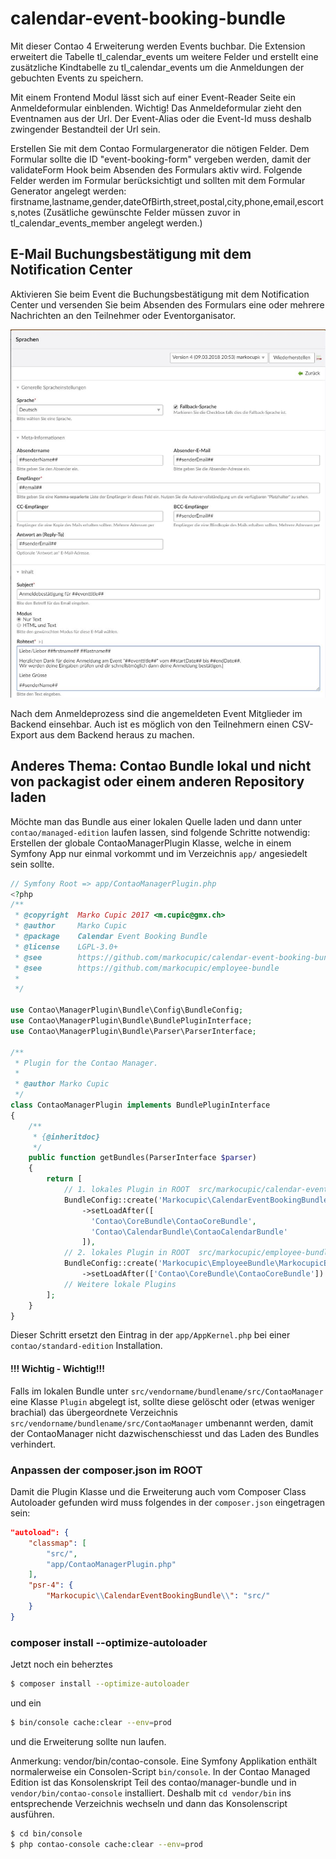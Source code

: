 # calendar-event-booking-bundle
Mit dieser Contao 4 Erweiterung werden Events buchbar. Die Extension erweitert die Tabelle tl_calendar_events um weitere Felder und erstellt eine zusätzliche Kindtabelle zu tl_calendar_events um die Anmeldungen der gebuchten Events zu speichern.

Mit einem Frontend Modul lässt sich auf einer Event-Reader Seite ein Anmeldeformular einblenden. 
Wichtig! Das Anmeldeformular zieht den Eventnamen aus der Url. Der Event-Alias oder die Event-Id muss deshalb zwingender Bestandteil der Url sein.

Erstellen Sie mit dem Contao Formulargenerator die nötigen Felder. Dem Formular sollte die ID "event-booking-form" vergeben werden, damit der validateForm Hook beim Absenden des Formulars aktiv wird. Folgende Felder werden im Formular berücksichtigt und sollten mit dem Formular Generator angelegt werden:
firstname,lastname,gender,dateOfBirth,street,postal,city,phone,email,escorts,notes
(Zusätliche gewünschte Felder müssen zuvor in tl_calendar_events_member angelegt werden.)

## E-Mail Buchungsbestätigung mit dem Notification Center
Aktivieren Sie beim Event die Buchungsbestätigung mit dem Notification Center und versenden Sie beim Absenden des Formulars eine oder mehrere Nachrichten an den Teilnehmer oder Eventorganisator.

![Notification Center](doc/notification_center.jpg?raw=true)


Nach dem Anmeldeprozess sind die angemeldeten Event Mitglieder im Backend einsehbar. Auch ist es möglich von den Teilnehmern einen CSV-Export aus dem Backend heraus zu machen.







## Anderes Thema: Contao Bundle lokal und nicht von packagist oder einem anderen Repository laden
Möchte man das Bundle aus einer lokalen Quelle laden und dann unter `contao/managed-edition` laufen lassen, sind folgende Schritte notwendig:
Erstellen der globale ContaoManagerPlugin Klasse, welche in einem Symfony App nur einmal vorkommt und im Verzeichnis `app/` angesiedelt sein sollte.

```php
// Symfony Root => app/ContaoManagerPlugin.php
<?php
/**
 * @copyright  Marko Cupic 2017 <m.cupic@gmx.ch>
 * @author     Marko Cupic
 * @package    Calendar Event Booking Bundle
 * @license    LGPL-3.0+
 * @see        https://github.com/markocupic/calendar-event-booking-bundle
 * @see        https://github.com/markocupic/employee-bundle
 *
 */

use Contao\ManagerPlugin\Bundle\Config\BundleConfig;
use Contao\ManagerPlugin\Bundle\BundlePluginInterface;
use Contao\ManagerPlugin\Bundle\Parser\ParserInterface;

/**
 * Plugin for the Contao Manager.
 *
 * @author Marko Cupic
 */
class ContaoManagerPlugin implements BundlePluginInterface
{
    /**
     * {@inheritdoc}
     */
    public function getBundles(ParserInterface $parser)
    {
        return [
            // 1. lokales Plugin in ROOT  src/markocupic/calendar-event-booking-bundle
            BundleConfig::create('Markocupic\CalendarEventBookingBundle\MarkocupicCalendarEventBookingBundle')
                ->setLoadAfter([
                  'Contao\CoreBundle\ContaoCoreBundle',
                  'Contao\CalendarBundle\ContaoCalendarBundle'
                ]),
            // 2. lokales Plugin in ROOT  src/markocupic/employee-bundle
            BundleConfig::create('Markocupic\EmployeeBundle\MarkocupicEmployeeBundle')
                ->setLoadAfter(['Contao\CoreBundle\ContaoCoreBundle'])
            // Weitere lokale Plugins
        ];
    }
}
```
Dieser Schritt ersetzt den Eintrag in der `app/AppKernel.php` bei einer `contao/standard-edition` Installation.

#### !!! Wichtig - Wichtig!!!
Falls im lokalen Bundle unter ```src/vendorname/bundlename/src/ContaoManager``` eine Klasse  ```Plugin``` abgelegt ist, sollte diese gelöscht oder (etwas weniger brachial) das übergeordnete Verzeichnis ```src/vendorname/bundlename/src/ContaoManager``` umbenannt werden, damit der ContaoManager nicht dazwischenschiesst und das Laden des Bundles verhindert.

### Anpassen der composer.json im ROOT

Damit die Plugin Klasse und die Erweiterung auch vom Composer Class Autoloader gefunden wird muss folgendes in der `composer.json` eingetragen sein:
```json
"autoload": {
    "classmap": [
        "src/",
        "app/ContaoManagerPlugin.php"
    ],
    "psr-4": {
        "Markocupic\\CalendarEventBookingBundle\\": "src/"
    }
}
```

### composer install --optimize-autoloader
Jetzt noch ein beherztes

```sh
$ composer install --optimize-autoloader
```
und ein
```sh
$ bin/console cache:clear --env=prod
```
und die Erweiterung sollte nun laufen.

Anmerkung: vendor/bin/contao-console.
Eine Symfony Applikation enthält normalerweise ein Consolen-Script `bin/console`. In der Contao Managed Edition ist das Konsolenskript Teil des contao/manager-bundle und in `vendor/bin/contao-console` installiert. Deshalb mit `cd vendor/bin` ins entsprechende Verzeichnis wechseln und dann das Konsolenscript ausführen.

```sh
$ cd bin/console
$ php contao-console cache:clear --env=prod
```
